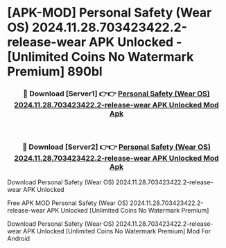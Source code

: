 # [APK-MOD] Personal Safety (Wear OS) 2024.11.28.703423422.2-release-wear APK Unlocked - [Unlimited Coins No Watermark Premium] 890bl



<div align="center">
<h3>🔴 Download [Server1] 👉👉 <a href="https://momento.my/?title=Personal_Safety_(Wear_OS)_2024.11.28.703423422.2-release-wear_APK_Unlocked">Personal Safety (Wear OS) 2024.11.28.703423422.2-release-wear APK Unlocked Mod Apk</a></h3><br>

<h3>🔴 Download [Server2] 👉👉 <a href="https://momento.my/?title=Personal_Safety_(Wear_OS)_2024.11.28.703423422.2-release-wear_APK_Unlocked">Personal Safety (Wear OS) 2024.11.28.703423422.2-release-wear APK Unlocked Mod Apk</a></h3>
</div>



Download Personal Safety (Wear OS) 2024.11.28.703423422.2-release-wear APK Unlocked 

Free APK MOD Personal Safety (Wear OS) 2024.11.28.703423422.2-release-wear APK Unlocked [Unlimited Coins No Watermark Premium]

Download Personal Safety (Wear OS) 2024.11.28.703423422.2-release-wear APK Unlocked [Unlimited Coins No Watermark Premium] Mod For Android
